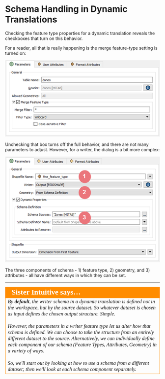 # Schema Handling in Dynamic Translations #

Checking the feature type properties for a dynamic translation reveals the checkboxes that turn on this behavior.

For a reader, all that is really happening is the merge feature-type setting is turned on:

![](./Images/Img3.041.DynamicReaderFTDialog.png)

Unchecking that box turns off the full behavior, and there are not many parameters to adjust. However, for a writer, the dialog is a bit more complex:

![](./Images/Img3.042.DynamicWriterFTDialog.png)

The three components of schema - 1) feature type, 2) geometry, and 3) attributes - all have different ways in which they can be set.

---

<table style="border-spacing: 0px">
<tr>
<td style="vertical-align:middle;background-color:darkorange;border: 2px solid darkorange">
<i class="fa fa-quote-left fa-lg fa-pull-left fa-fw" style="color:white;padding-right: 12px;vertical-align:text-top"></i>
<span style="color:white;font-size:x-large;font-weight: bold;font-family:serif">Sister Intuitive says…</span>
</td>
</tr>

<tr>
<td style="border: 1px solid darkorange">
<span style="font-family:serif; font-style:italic; font-size:larger">
By <strong>default</strong>, the writer schema in a dynamic translation is defined not in the workspace, but by the source dataset. So whatever dataset is chosen as input defines the chosen output structure. Simple.
<br><br>However, the parameters in a writer feature type let us alter how that schema is defined. We can choose to take the structure from an entirely different dataset to the source. Alternatively, we can individually define each component of our schema (Feature Types, Attributes, Geometry) in a variety of ways. 
<br><br>So, we'll start out by looking at how to use a schema from a different dataset; then we'll look at each schema component separately.
</span>
</td>
</tr>
</table>
